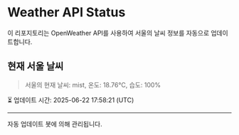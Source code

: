 
# Weather API Status

이 리포지토리는 OpenWeather API를 사용하여 서울의 날씨 정보를 자동으로 업데이트합니다.

## 현재 서울 날씨
> 서울의 현재 날씨: mist, 온도: 18.76°C, 습도: 100%

⏳ 업데이트 시간: 2025-06-22 17:58:21 (UTC)

---
자동 업데이트 봇에 의해 관리됩니다.
